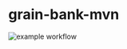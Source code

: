 # grain-bank-mvn
![example workflow](https://github.com/mmaecki/grain-bank-mvn/actions/workflows/ci.yml/badge.svg)
